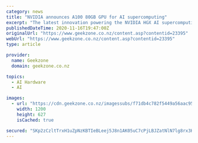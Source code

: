 ```yaml
---
category: news
title: "NVIDIA announces A100 80GB GPU for AI supercomputing"
excerpt: "The latest innovation powering the NVIDIA HGX AI supercomputing platform comes with twice the memory of its predecessor, providing researchers and engineers unprecedented speed and performance to unlock the next wave of AI and scientific breakthroughs."
publishedDateTime: 2020-11-16T19:47:00Z
originalUrl: "https://www.geekzone.co.nz/content.asp?contentid=23395"
webUrl: "https://www.geekzone.co.nz/content.asp?contentid=23395"
type: article

provider:
  name: Geekzone
  domain: geekzone.co.nz

topics:
  - AI Hardware
  - AI

images:
  - url: "https://cdn.geekzone.co.nz/imagessubs/f71db4c782f5449a56aac95dabe0d771.jpg"
    width: 1200
    height: 627
    isCached: true

secured: "SKp2zCzltTrxH1uZpNzKBTIeBLeej5J8n1AK05uC7cPjLBJZatNlN7lg8rx3HR+fAi4U35bixrdlAmhyBqFef2We5zzlm/9jL4vjA4kBcP3QaIVj7UnlVy8Ox+IdHjGJUNVd+d14N8aA9QyjxEJAaR5NIN4L2QbWT385hGAL5FXYYDZaFuLyppukBo3q5z9dvWrEe7AUe0o42WJMUqxRUH7g+KX+LKHvpMa2ibbwcDyQLNEZHU5HDzdxaHNHi71HMgmDYWTGYTPJND57Yd5Dw9PaveWZcFz1Q+8cMFf24JwZlV7m49qU2UFv0TAFKe/rHVI5E7EjxvLTSjIfK3l5JqGf8xQGMAh3CJQTCLc/hEg=;vHQXdFVyPGkw/uMp9E7q6g=="
---
```


